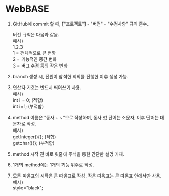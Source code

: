 # WebBASE
1. GitHub에 commit 할 때, ["프로젝트"] - "버전" - "수정사항" 규칙 준수.<br>

   버전 규칙은 다음과 같음.<br>
   예시)<br>
   1.2.3<br>
   1 = 전체적으로 큰 변화<br>
   2 = 기능적인 중간 변화<br>
   3 = 버그 수정 등의 작은 변화<br>

2. branch 생성 시, 전원이 참석한 회의를 진행한 이후 생성 가능.

4. 연산자 기호는 반드시 띄어쓰기 사용.<br>
   예시)<br>
   int i = 0; (적합)<br>
   int i=1; (부적합)<br>

5. method 이름은 "동사 + ~"으로 작성하며, 동사 첫 단어는 소문자, 이후 단어는 대문자로 작성.<br>
   예시)<br>
   getInteger(){}; (적합)<br>
   getchar(){}; (부적합)<br>

6. method 시작 전 바로 윗줄에 주석을 통한 간단한 설명 기재.<br>

7. 1개의 method에는 1개의 기능 위주로 작성.<br>

8. 모든 따옴표의 시작은 큰 따옴표로 작성. 작은 따옴표는 큰 따옴표 안에서만 사용.<br>
   예시)<br>
   style="black";<br>
